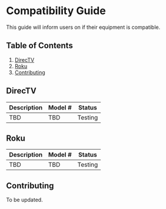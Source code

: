 # Compatibility Guide

This guide will inform users on if their equipment is compatible.

## Table of Contents

1. [DirecTV](#DirecTV)
2. [Roku](#Roku)
3. [Contributing](#Contributing)

## DirecTV

Description | Model # | Status
----------- | ----- | ------
TBD | TBD | Testing

## Roku

Description | Model # | Status
----------- | ----- | ------
TBD | TBD | Testing

## Contributing

To be updated.
